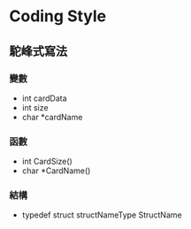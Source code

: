 # Coding Style

## 駝峰式寫法

### 變數

-   int cardData
-   int size
-   char \*cardName

### 函數

-   int CardSize()
-   char \*CardName()

### 結構

-   typedef struct structNameType StructName
